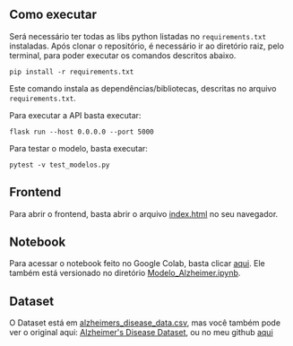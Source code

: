 ## Como executar 


Será necessário ter todas as libs python listadas no `requirements.txt` instaladas.
Após clonar o repositório, é necessário ir ao diretório raiz, pelo terminal, para poder executar os comandos descritos abaixo.

```
pip install -r requirements.txt
```

Este comando instala as dependências/bibliotecas, descritas no arquivo `requirements.txt`.

Para executar a API  basta executar:

```
flask run --host 0.0.0.0 --port 5000
```

Para testar o modelo, basta executar:

```
pytest -v test_modelos.py
```

## Frontend

Para abrir o frontend, basta abrir o arquivo [index.html](./front/index.html) no seu navegador.

## Notebook

Para acessar o notebook feito no Google Colab, basta clicar [aqui](https://colab.research.google.com/drive/1MPBBGNpXM3T4bnK7M7lDNRor-mUZtUo6?usp=sharing).
Ele também está versionado no diretório [Modelo_Alzheimer.ipynb](./MachineLearning/notebooks/Modelo_Alzheimer.ipynb).

## Dataset

O Dataset está em [alzheimers_disease_data.csv](./MachineLearning/data/alzheimers_disease_data.csv), mas você também pode ver o original aqui: [Alzheimer's Disease Dataset](https://www.kaggle.com/datasets/rabieelkharoua/alzheimers-disease-dataset), ou no meu github [aqui](https://raw.githubusercontent.com/tostavio/datasets/refs/heads/main/alzheimers_disease_data.csv)